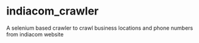 # indiacom_crawler
A selenium based crawler to crawl business locations and phone numbers from indiacom website
